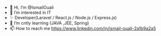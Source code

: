 - 👋 Hi, I’m @IsmailOuali
- 👀 I’m interested in IT
- ✨ Developer(Laravel / React.js / Node.js / Express.js)
- 🌱 I’m cntly learning (JAVA ,JEE, Spring)
- 📫 How to reach me https://www.linkedin.com/in/ismail-ouali-2a1b9a2a5

<!---
IsmailOuali/IsmailOuali is a ✨ special ✨ repository because its `README.md` (this file) appears on your GitHub profile.
You can click the Preview link to take a look at your changes.
--->
